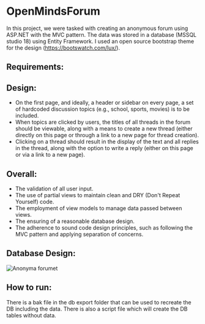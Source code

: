 # OpenMindsForum

In this project, we were tasked with creating an anonymous forum using ASP.NET with the MVC pattern. The data was stored in a database (MSSQL studio 18) using Entity Framework.
I used an open source bootstrap theme for the design (https://bootswatch.com/lux/).

## Requirements:

## Design:
* On the first page, and ideally, a header or sidebar on every page, a set of hardcoded discussion topics (e.g., school, sports, movies) is to be included.
* When topics are clicked by users, the titles of all threads in the forum should be viewable, along with a means to create a new thread (either directly on this page or through a link to a new page for thread creation).
* Clicking on a thread should result in the display of the text and all replies in the thread, along with the option to write a reply (either on this page or via a link to a new page).

## Overall:
* The validation of all user input.
* The use of partial views to maintain clean and DRY (Don't Repeat Yourself) code.
* The employment of view models to manage data passed between views.
* The ensuring of a reasonable database design.
* The adherence to sound code design principles, such as following the MVC pattern and applying separation of concerns.

## Database Design:
![Anonyma forumet](https://github.com/Abfar90/OpenMindsForum/assets/71592350/d6c7f7d4-bfa1-4abe-912b-829545a099d1)

## How to run:
There is a bak file in the db export folder that can be used to recreate the DB including the data.
There is also a script file which will create the DB tables without data.


